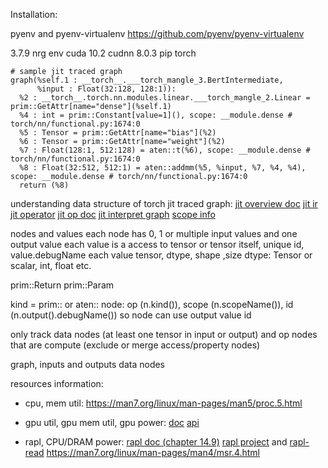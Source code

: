 Installation:

pyenv and pyenv-virtualenv
https://github.com/pyenv/pyenv-virtualenv

3.7.9
nrg env
cuda 10.2 cudnn 8.0.3
pip torch


```text
# sample jit traced graph
graph(%self.1 : __torch__.___torch_mangle_3.BertIntermediate,
      %input : Float(32:128, 128:1)):
  %2 : __torch__.torch.nn.modules.linear.___torch_mangle_2.Linear = prim::GetAttr[name="dense"](%self.1)
  %4 : int = prim::Constant[value=1](), scope: __module.dense # torch/nn/functional.py:1674:0
  %5 : Tensor = prim::GetAttr[name="bias"](%2)
  %6 : Tensor = prim::GetAttr[name="weight"](%2)
  %7 : Float(128:1, 512:128) = aten::t(%6), scope: __module.dense # torch/nn/functional.py:1674:0
  %8 : Float(32:512, 512:1) = aten::addmm(%5, %input, %7, %4, %4), scope: __module.dense # torch/nn/functional.py:1674:0
  return (%8)

```

understanding data structure of torch jit traced graph:
[jit overview doc](https://github.com/pytorch/pytorch/blob/master/torch/csrc/jit/OVERVIEW.md)
[jit ir](https://github.com/pytorch/pytorch/blob/master/torch/csrc/jit/ir/ir.cpp)
[jit operator](https://github.com/pytorch/pytorch/blob/master/torch/csrc/jit/runtime/operator.cpp)
[jit op doc](https://pytorch.org/docs/master/jit_builtin_functions.html)
[jit interpret graph](https://pytorch.org/docs/stable/jit.html#interpreting-graphs)
[scope info](https://github.com/pytorch/pytorch/pull/3016/files)

nodes and values
each node has 0, 1 or multiple input values and one output value
each value is a access to tensor or tensor itself, unique id, value.debugName
each value tensor, dtype, shape ,size
  dtype: Tensor or scalar, int, float etc.
  
prim::Return
prim::Param

kind = prim:: or aten::
node: op (n.kind()), scope (n.scopeName()), id (n.output().debugName())
  so node can use output value id

only track 
    data nodes (at least one tensor in input or output) and 
    op nodes that are compute (exclude or merge access/property nodes)

graph, inputs and outputs data nodes

resources information:
- cpu, mem util: https://man7.org/linux/man-pages/man5/proc.5.html
- gpu util, gpu mem util, gpu power: 
  [doc](https://docs.nvidia.com/deploy/nvml-api/index.html)
  [api](https://github.com/NVIDIA/nvidia-settings/blob/master/src/nvml.h)

- rapl, CPU/DRAM power: 
  [rapl doc (chapter 14.9)](https://www.intel.com/content/www/us/en/architecture-and-technology/64-ia-32-architectures-software-developer-vol-3b-part-2-manual.html)
  [rapl project](http://web.eece.maine.edu/~vweaver/projects/rapl/index.html) and [rapl-read](https://github.com/deater/uarch-configure/blob/master/rapl-read/rapl-read.c)
  https://man7.org/linux/man-pages/man4/msr.4.html
